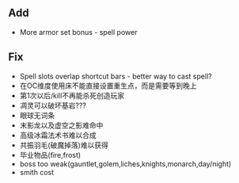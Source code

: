 ## Add
- More armor set bonus - spell power
## Fix
- Spell slots overlap shortcut bars - better way to cast spell?
- 在OC维度使用床不能直接设置重生点，而是需要等到晚上
- 第1次以后/kill不再能杀死创造玩家
- 凋灵可以破坏基岩???
- 眼球无词条
- 末影龙以及虚空之影难命中
- 高级冰霜法术书难以合成
- 共振羽毛(破魔掉落)难以获得
- 毕业物品(fire,frost)
- boss too weak(gauntlet,golem,liches,knights,monarch,day/night)
- smith cost